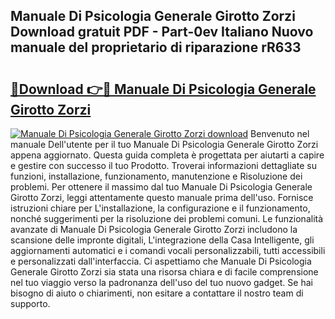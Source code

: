 ## Manuale Di Psicologia Generale Girotto Zorzi Download gratuit PDF - Part-0ev Italiano Nuovo manuale del proprietario di riparazione rR633

# <h2><a href="http://df9kjug.blite.top/?on=Manuale+Di+Psicologia+Generale+Girotto+Zorzi">🔗Download 👉🔴 Manuale Di Psicologia Generale Girotto Zorzi</a></h2>

[![Manuale Di Psicologia Generale Girotto Zorzi download](https://i.imgur.com/lujVjoI.png)](http://df9kjug.blite.top/?on=Manuale+Di+Psicologia+Generale+Girotto+Zorzi)
Benvenuto nel manuale Dell'utente per il tuo Manuale Di Psicologia Generale Girotto Zorzi appena aggiornato. Questa guida completa è progettata per aiutarti a capire e gestire con successo il tuo Prodotto. Troverai informazioni dettagliate su funzioni, installazione, funzionamento, manutenzione e Risoluzione dei problemi. Per ottenere il massimo dal tuo Manuale Di Psicologia Generale Girotto Zorzi, leggi attentamente questo manuale prima dell'uso. Fornisce istruzioni chiare per L'installazione, la configurazione e il funzionamento, nonché suggerimenti per la risoluzione dei problemi comuni. Le funzionalità avanzate di Manuale Di Psicologia Generale Girotto Zorzi includono la scansione delle impronte digitali, L'integrazione della Casa Intelligente, gli aggiornamenti automatici e i comandi vocali personalizzabili, tutti accessibili e personalizzati dall'interfaccia. Ci aspettiamo che Manuale Di Psicologia Generale Girotto Zorzi sia stata una risorsa chiara e di facile comprensione nel tuo viaggio verso la padronanza dell'uso del tuo nuovo gadget. Se hai bisogno di aiuto o chiarimenti, non esitare a contattare il nostro team di supporto.
